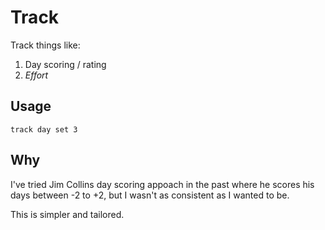 # Track

Track things like:
1. Day scoring / rating
2. *Effort*

## Usage 

```
track day set 3
```


## Why

I've tried Jim Collins day scoring appoach in the past where he scores his days between -2 to +2, but I wasn't as consistent as I wanted to be.

This is simpler and tailored.


